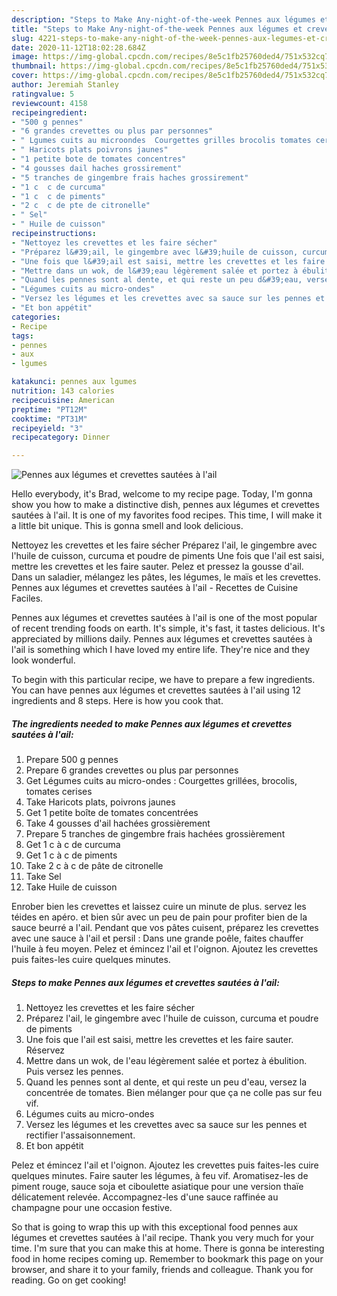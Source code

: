 ```yaml
---
description: "Steps to Make Any-night-of-the-week Pennes aux légumes et crevettes sautées à l&amp;#39;ail"
title: "Steps to Make Any-night-of-the-week Pennes aux légumes et crevettes sautées à l&amp;#39;ail"
slug: 4221-steps-to-make-any-night-of-the-week-pennes-aux-legumes-et-crevettes-sautees-a-l-and-39-ail
date: 2020-11-12T18:02:28.684Z
image: https://img-global.cpcdn.com/recipes/8e5c1fb25760ded4/751x532cq70/pennes-aux-legumes-et-crevettes-sautees-a-lail-photo-principale-de-la-recette.jpg
thumbnail: https://img-global.cpcdn.com/recipes/8e5c1fb25760ded4/751x532cq70/pennes-aux-legumes-et-crevettes-sautees-a-lail-photo-principale-de-la-recette.jpg
cover: https://img-global.cpcdn.com/recipes/8e5c1fb25760ded4/751x532cq70/pennes-aux-legumes-et-crevettes-sautees-a-lail-photo-principale-de-la-recette.jpg
author: Jeremiah Stanley
ratingvalue: 5
reviewcount: 4158
recipeingredient:
- "500 g pennes"
- "6 grandes crevettes ou plus par personnes"
- " Lgumes cuits au microondes  Courgettes grilles brocolis tomates cerises"
- " Haricots plats poivrons jaunes"
- "1 petite bote de tomates concentres"
- "4 gousses dail haches grossirement"
- "5 tranches de gingembre frais haches grossirement"
- "1 c  c de curcuma"
- "1 c  c de piments"
- "2 c  c de pte de citronelle"
- " Sel"
- " Huile de cuisson"
recipeinstructions:
- "Nettoyez les crevettes et les faire sécher"
- "Préparez l&#39;ail, le gingembre avec l&#39;huile de cuisson, curcuma et poudre de piments"
- "Une fois que l&#39;ail est saisi, mettre les crevettes et les faire sauter. Réservez"
- "Mettre dans un wok, de l&#39;eau légèrement salée et portez à ébulition. Puis versez les pennes."
- "Quand les pennes sont al dente, et qui reste un peu d&#39;eau, versez la concentrée de tomates. Bien mélanger pour que ça ne colle pas sur feu vif."
- "Légumes cuits au micro-ondes"
- "Versez les légumes et les crevettes avec sa sauce sur les pennes et rectifier l&#39;assaisonnement."
- "Et bon appétit"
categories:
- Recipe
tags:
- pennes
- aux
- lgumes

katakunci: pennes aux lgumes 
nutrition: 143 calories
recipecuisine: American
preptime: "PT12M"
cooktime: "PT31M"
recipeyield: "3"
recipecategory: Dinner

---
```



![Pennes aux légumes et crevettes sautées à l&#39;ail](https://img-global.cpcdn.com/recipes/8e5c1fb25760ded4/751x532cq70/pennes-aux-legumes-et-crevettes-sautees-a-lail-photo-principale-de-la-recette.jpg)

Hello everybody, it's Brad, welcome to my recipe page. Today, I'm gonna show you how to make a distinctive dish, pennes aux légumes et crevettes sautées à l&#39;ail. It is one of my favorites food recipes. This time, I will make it a little bit unique. This is gonna smell and look delicious.

Nettoyez les crevettes et les faire sécher Préparez l&#39;ail, le gingembre avec l&#39;huile de cuisson, curcuma et poudre de piments Une fois que l&#39;ail est saisi, mettre les crevettes et les faire sauter. Pelez et pressez la gousse d&#39;ail. Dans un saladier, mélangez les pâtes, les légumes, le maïs et les crevettes. Pennes aux légumes et crevettes sautées à l&#39;ail - Recettes de Cuisine Faciles.

Pennes aux légumes et crevettes sautées à l&#39;ail is one of the most popular of recent trending foods on earth. It's simple, it's fast, it tastes delicious. It's appreciated by millions daily. Pennes aux légumes et crevettes sautées à l&#39;ail is something which I have loved my entire life. They're nice and they look wonderful.


To begin with this particular recipe, we have to prepare a few ingredients. You can have pennes aux légumes et crevettes sautées à l&#39;ail using 12 ingredients and 8 steps. Here is how you cook that.

<!--inarticleads1-->

##### The ingredients needed to make Pennes aux légumes et crevettes sautées à l&#39;ail:

1. Prepare 500 g pennes
1. Prepare 6 grandes crevettes ou plus par personnes
1. Get  Légumes cuits au micro-ondes : Courgettes grillées, brocolis, tomates cerises
1. Take  Haricots plats, poivrons jaunes
1. Get 1 petite boîte de tomates concentrées
1. Take 4 gousses d&#39;ail hachées grossièrement
1. Prepare 5 tranches de gingembre frais hachées grossièrement
1. Get 1 c à c de curcuma
1. Get 1 c à c de piments
1. Take 2 c à c de pâte de citronelle
1. Take  Sel
1. Take  Huile de cuisson


Enrober bien les crevettes et laissez cuire un minute de plus. servez les téides en apéro. et bien sûr avec un peu de pain pour profiter bien de la sauce beurré a l&#39;ail. Pendant que vos pâtes cuisent, préparez les crevettes avec une sauce à l&#39;ail et persil : Dans une grande poêle, faites chauffer l&#39;huile à feu moyen. Pelez et émincez l&#39;ail et l&#39;oignon. Ajoutez les crevettes puis faites-les cuire quelques minutes. 

<!--inarticleads2-->

##### Steps to make Pennes aux légumes et crevettes sautées à l&#39;ail:

1. Nettoyez les crevettes et les faire sécher
1. Préparez l&#39;ail, le gingembre avec l&#39;huile de cuisson, curcuma et poudre de piments
1. Une fois que l&#39;ail est saisi, mettre les crevettes et les faire sauter. Réservez
1. Mettre dans un wok, de l&#39;eau légèrement salée et portez à ébulition. Puis versez les pennes.
1. Quand les pennes sont al dente, et qui reste un peu d&#39;eau, versez la concentrée de tomates. Bien mélanger pour que ça ne colle pas sur feu vif.
1. Légumes cuits au micro-ondes
1. Versez les légumes et les crevettes avec sa sauce sur les pennes et rectifier l&#39;assaisonnement.
1. Et bon appétit


Pelez et émincez l&#39;ail et l&#39;oignon. Ajoutez les crevettes puis faites-les cuire quelques minutes. Faire sauter les légumes, à feu vif. Aromatisez-les de piment rouge, sauce soja et ciboulette asiatique pour une version thaïe délicatement relevée. Accompagnez-les d&#39;une sauce raffinée au champagne pour une occasion festive. 

So that is going to wrap this up with this exceptional food pennes aux légumes et crevettes sautées à l&#39;ail recipe. Thank you very much for your time. I'm sure that you can make this at home. There is gonna be interesting food in home recipes coming up. Remember to bookmark this page on your browser, and share it to your family, friends and colleague. Thank you for reading. Go on get cooking!
